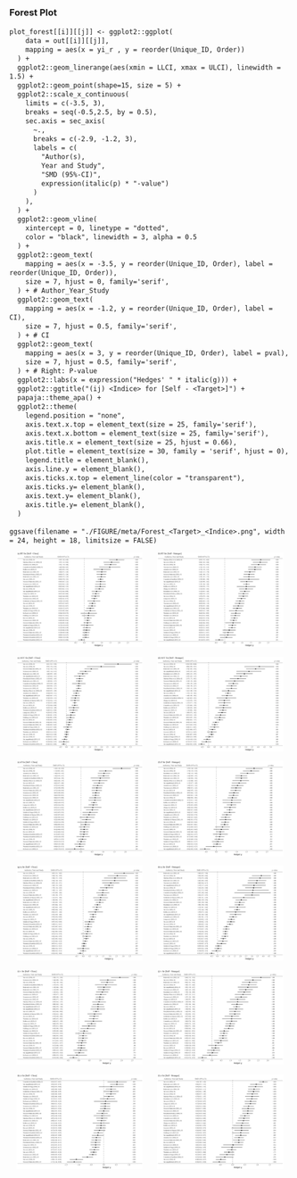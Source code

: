 ### Forest Plot
```
plot_forest[[i]][[j]] <- ggplot2::ggplot(
    data = out[[i]][[j]], 
    mapping = aes(x = yi_r , y = reorder(Unique_ID, Order))
  ) +
  ggplot2::geom_linerange(aes(xmin = LLCI, xmax = ULCI), linewidth = 1.5) +
  ggplot2::geom_point(shape=15, size = 5) +
  ggplot2::scale_x_continuous(
    limits = c(-3.5, 3), 
    breaks = seq(-0.5,2.5, by = 0.5),
    sec.axis = sec_axis(
      ~., 
      breaks = c(-2.9, -1.2, 3),
      labels = c(
        "Author(s), 
        Year and Study", 
        "SMD (95%-CI)", 
        expression(italic(p) * "-value")
      )
    ),
  ) +
  ggplot2::geom_vline(
    xintercept = 0, linetype = "dotted", 
    color = "black", linewidth = 3, alpha = 0.5
  ) +
  ggplot2::geom_text(
    mapping = aes(x = -3.5, y = reorder(Unique_ID, Order), label = reorder(Unique_ID, Order)), 
    size = 7, hjust = 0, family='serif',
  ) + # Author_Year_Study
  ggplot2::geom_text(
    mapping = aes(x = -1.2, y = reorder(Unique_ID, Order), label = CI), 
    size = 7, hjust = 0.5, family='serif',
  ) + # CI
  ggplot2::geom_text(
    mapping = aes(x = 3, y = reorder(Unique_ID, Order), label = pval), 
    size = 7, hjust = 0.5, family='serif',
  ) + # Right: P-value
  ggplot2::labs(x = expression("Hedges' " * italic(g))) +
  ggplot2::ggtitle("(ij) <Indice> for [Self - <Target>]") +
  papaja::theme_apa() +
  ggplot2::theme(
    legend.position = "none",
    axis.text.x.top = element_text(size = 25, family='serif'),
    axis.text.x.bottom = element_text(size = 25, family='serif'),
    axis.title.x = element_text(size = 25, hjust = 0.66),
    plot.title = element_text(size = 30, family = 'serif', hjust = 0),
    legend.title = element_blank(),
    axis.line.y = element_blank(),
    axis.ticks.x.top = element_line(color = "transparent"), 
    axis.ticks.y= element_blank(),
    axis.text.y= element_blank(),
    axis.title.y= element_blank(),
  ) 

ggsave(filename = "./FIGURE/meta/Forest_<Target>_<Indice>.png", width = 24, height = 18, limitsize = FALSE)
```

<div style="display: flex; justify-content: space-around;">
  <img src="./webp/Forest_Close_RT.webp" width="45%" />
  <img src="./webp/Forest_Stranger_RT.webp" width="45%" />
</div>

<br>

<div style="display: flex; justify-content: space-around;">
  <img src="./webp/Forest_Close_ACC.webp" width="45%" />
  <img src="./webp/Forest_Stranger_ACC.webp" width="45%" />
</div>

<br>

<div style="display: flex; justify-content: space-around;">
  <img src="./webp/Forest_Close_d.webp" width="45%" />
  <img src="./webp/Forest_Stranger_d.webp" width="45%" />
</div>

<br>

<div style="display: flex; justify-content: space-around;">
  <img src="./webp/Forest_Close_eta.webp" width="45%" />
  <img src="./webp/Forest_Stranger_eta.webp" width="45%" />
</div>

<br>

<div style="display: flex; justify-content: space-around;">
  <img src="./webp/Forest_Close_v.webp" width="45%" />
  <img src="./webp/Forest_Stranger_v.webp" width="45%" />
</div>

<br>

<div style="display: flex; justify-content: space-around;">
  <img src="./webp/Forest_Close_z.webp" width="45%" />
  <img src="./webp/Forest_Stranger_z.webp" width="45%" />
</div>